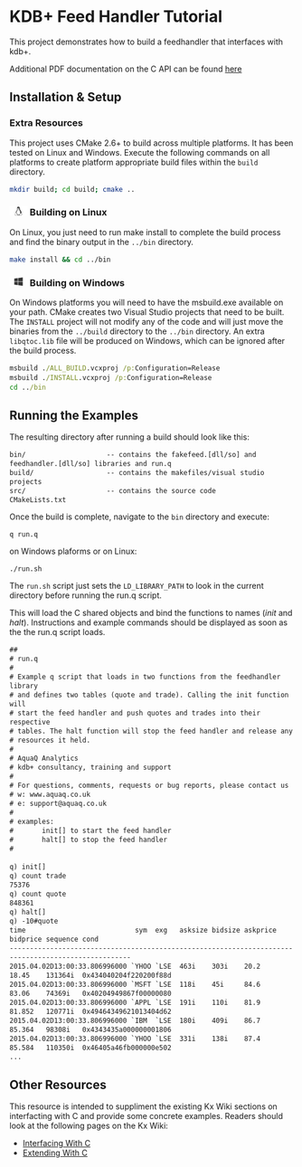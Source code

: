 # KDB+ Feed Handler Tutorial

This project demonstrates how to build a feedhandler that interfaces with kdb+.

Additional PDF documentation on the C API can be found [here][gitpdfdoc] 

Installation & Setup
--------------------

### Extra Resources

This project uses CMake 2.6+ to build across multiple platforms. It has been tested on Linux and
Windows. Execute the following commands on all platforms to create platform appropriate build
files within the `build` directory.

```sh
mkdir build; cd build; cmake ..
```

### <img src="docs/icons/linux.png" height="16px"> Building on Linux

On Linux, you just need to run make install to complete the build process
and find the binary output in the `../bin` directory.

```sh
make install && cd ../bin
```

### <img src="docs/icons/windows.png" height="16px"> Building on Windows

On Windows platforms you will need to have the msbuild.exe available on your path. CMake creates
two Visual Studio projects that need to be built. The `INSTALL` project will not modify any of the
code and will just move the binaries from the `../build` directory to the `../bin` directory. An
extra `libqtoc.lib` file will be produced on Windows, which can be ignored after the build process.

```bat
msbuild ./ALL_BUILD.vcxproj /p:Configuration=Release
msbuild ./INSTALL.vcxproj /p:Configuration=Release
cd ../bin
```

Running the Examples
--------------------

The resulting directory after running a build should look like this:

    bin/                    -- contains the fakefeed.[dll/so] and feedhandler.[dll/so] libraries and run.q
    build/                  -- contains the makefiles/visual studio projects
    src/                    -- contains the source code
    CMakeLists.txt

Once the build is complete, navigate to the `bin` directory and execute:

    q run.q

on Windows plaforms or on Linux:

    ./run.sh

The `run.sh` script just sets the `LD_LIBRARY_PATH` to look in the current directory before running
the run.q script.

This will load the C shared objects and bind the functions to names (*init* and *halt*). Instructions
and example commands should be displayed as soon as the the run.q script loads.

```apl
##
# run.q
#
# Example q script that loads in two functions from the feedhandler library
# and defines two tables (quote and trade). Calling the init function will
# start the feed handler and push quotes and trades into their respective
# tables. The halt function will stop the feed handler and release any
# resources it held.
#
# AquaQ Analytics
# kdb+ consultancy, training and support
#
# For questions, comments, requests or bug reports, please contact us
# w: www.aquaq.co.uk
# e: support@aquaq.co.uk
#
# examples:
#       init[] to start the feed handler
#       halt[] to stop the feed handler
#

q) init[]
q) count trade
75376
q) count quote
848361
q) halt[]
q) -10#quote
time                           sym  exg   asksize bidsize askprice bidprice sequence cond
----------------------------------------------------------------------------------------------------
2015.04.02D13:00:33.806996000 `YHOO `LSE  463i    303i    20.2     18.45    131364i  0x434040204f220200f88d
2015.04.02D13:00:33.806996000 `MSFT `LSE  118i    45i     84.6     83.06    74369i   0x40204949867f00000080
2015.04.02D13:00:33.806996000 `APPL `LSE  191i    110i    81.9     81.852   120771i  0x49464349621013404d62
2015.04.02D13:00:33.806996000 `IBM  `LSE  180i    409i    86.7     85.364   98308i   0x4343435a000000001806
2015.04.02D13:00:33.806996000 `YHOO `LSE  331i    138i    87.4     85.584   110350i  0x46405a46fb000000e502
...
```

Other Resources
---------------

This resource is intended to suppliment the existing Kx Wiki sections on interfacting with C
and provide some concrete examples. Readers should look at the following pages on the Kx Wiki:

* [Interfacing With C][kxwikiinterface]
* [Extending With C][kxwikiextend]

[aquaqwebsite]: http://www.aquaq.co.uk  "AquaQ Analytics Website"
[aquaqresources]: http://www.aquaq.co.uk/resources "AquaQ Analytics Website Resources"
[gitpdfdoc]: https://github.com/markrooney/kdb-c-interface/blob/master/docs/InterfacingWithC.pdf
[kxwikiinterface]: http://code.kx.com/wiki/Cookbook/InterfacingWithC "Kx Wiki Interfacing with C"
[kxwikiextend]: http://code.kx.com/wiki/Cookbook/ExtendingWithC "Kx Wiki Extending with C"
